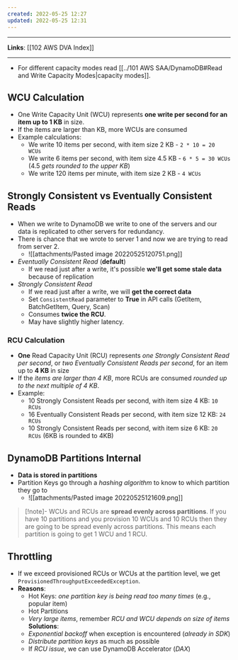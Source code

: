 ```yaml
---
created: 2022-05-25 12:27
updated: 2022-05-25 12:31
---
```

---
**Links**: [[102 AWS DVA Index]]

---
- For different capacity modes read [[../101 AWS SAA/DynamoDB#Read and Write Capacity Modes|capacity modes]].
## WCU Calculation
- One Write Capacity Unit (WCU) represents **one write per second for an item up to 1 KB** in size.
- If the items are larger than KB, more WCUs are consumed
- Example calculations: 
	- We write 10 items per second, with item size 2 KB - `2 * 10 = 20 WCUs`
	- We write 6 items per second, with item size 4.5 KB - `6 * 5 = 30 WCUs` (4.5 *gets rounded to the upper KB*)
	- We write 120 items per minute, with item size 2 KB - `4 WCUs`

## Strongly Consistent vs Eventually Consistent Reads
- When we write to DynamoDB we write to one of the servers and our data is replicated to other servers for redundancy.
- There is chance that we wrote to server 1 and now we are trying to read from server 2.
	- ![[attachments/Pasted image 20220525120751.png]]
- *Eventually Consistent Read* (**default**)
	- If we read just after a write, it's possible **we'll get some stale data** because of replication
- *Strongly Consistent Read*
	- If we read just after a write, we will **get the correct data**
	- Set `ConsistentRead` parameter to **True** in API calls (GetItem, BatchGetItem, Query, Scan)
	- Consumes **twice the RCU**.
	- May have slightly higher latency.

### RCU Calculation
- **One** Read Capacity Unit (RCU) represents *one Strongly Consistent Read per second*, or *two Eventually Consistent Reads per second*, for an item up to **4 KB** in size
- If the *items are larger than 4 KB*, more RCUs are consumed *rounded up to the next multiple of 4 KB*.
- Example:
	- 10 Strongly Consistent Reads per second, with item size 4 KB: `10 RCUs`
	- 16 Eventually Consistent Reads per second, with item size 12 KB: `24 RCUs`
	- 10 Strongly Consistent Reads per second, with item size 6 KB: `20 RCUs` (6KB is rounded to 4KB)

## DynamoDB Partitions Internal
- **Data is stored in partitions**
- Partition Keys go through a *hashing algorithm* to know to which partition they go to
	- ![[attachments/Pasted image 20220525121609.png]]

> [!note]- WCUs and RCUs are **spread evenly across partitions**.
> If you have 10 partitions and you provision 10 WCUs and 10 RCUs then they are going to be spread evenly across partitions. This means each partition is going to get 1 WCU and 1 RCU.

## Throttling
- If we exceed provisioned RCUs or WCUs at the partition level, we get `ProvisionedThroughputExceededException`.
- **Reasons**:
	- Hot Keys: *one partition key is being read too many times* (e.g., popular item)
	- Hot Partitions
	- *Very large items*, remember *RCU and WCU depends on size of items*
**Solutions**:
	- *Exponential backoff* when exception is encountered (*already in SDK*)
	- *Distribute partition keys* as much as possible
	- If *RCU issue*, we can use DynamoDB Accelerator (*DAX*)

